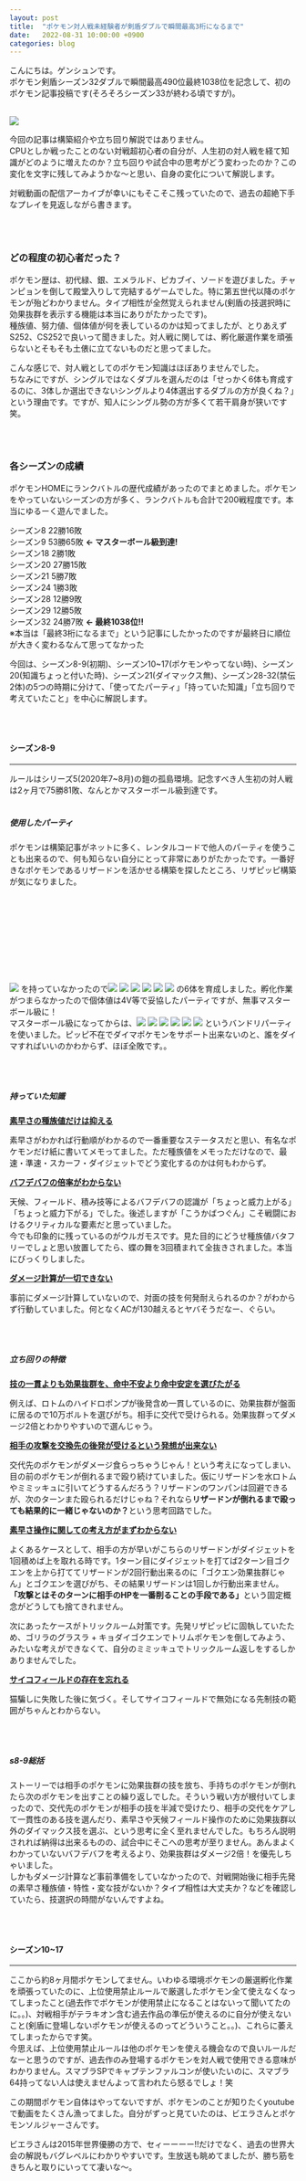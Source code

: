 ```yaml
---
layout: post
title:  "ポケモン対人戦未経験者が剣盾ダブルで瞬間最高3桁になるまで"
date:   2022-08-31 10:00:00 +0900
categories: blog
---
```


こんにちは。ゲンシュンです。<br/>
ポケモン剣盾シーズン32ダブルで瞬間最高490位最終1038位を記念して、初のポケモン記事投稿です(そろそろシーズン33が終わる頃ですが)。

<br/>
<img src="{{site.baseurl}}/assets/img/20220831/result.png">

<br/>

今回の記事は構築紹介や立ち回り解説ではありません。<br/>
CPUとしか戦ったことのない対戦超初心者の自分が、人生初の対人戦を経て知識がどのように増えたのか？立ち回りや試合中の思考がどう変わったのか？この変化を文字に残してみようかな〜と思い、自身の変化について解説します。

対戦動画の配信アーカイブが幸いにもそこそこ残っていたので、過去の超絶下手なプレイを見返しながら書きます。

<br/>
<br/>

### どの程度の初心者だった？

ポケモン歴は、初代緑、銀、エメラルド、ピカブイ、ソードを遊びました。チャンピョンを倒して殿堂入りして完結するゲームでした。特に第五世代以降のポケモンが殆どわかりません。タイプ相性が全然覚えられません(剣盾の技選択時に効果抜群を表示する機能は本当にありがたかったです)。<br/>
種族値、努力値、個体値が何を表しているのかは知ってましたが、とりあえずS252、CS252で良いって聞きました。対人戦に関しては、孵化厳選作業を頑張らないとそもそも土俵に立てないものだと思ってました。

こんな感じで、対人戦としてのポケモン知識はほぼありませんでした。<br/>
ちなみにですが、シングルではなくダブルを選んだのは「せっかく6体も育成するのに、3体しか選出できないシングルより4体選出するダブルの方が良くね？」という理由です。ですが、知人にシングル勢の方が多くて若干肩身が狭いです笑。

<br/>
<br/>

### 各シーズンの成績

ポケモンHOMEにランクバトルの歴代成績があったのでまとめました。ポケモンをやっていないシーズンの方が多く、ランクバトルも合計で200戦程度です。本当にゆるーく遊んでました。

シーズン8 22勝16敗<br/>
シーズン9 53勝65敗 <b>← マスターボール級到達!</b><br/>
シーズン18 2勝1敗<br/>
シーズン20 27勝15敗<br/>
シーズン21 5勝7敗<br/>
シーズン24 1勝3敗<br/>
シーズン28 12勝9敗<br/>
シーズン29 12勝5敗<br/>
シーズン32 24勝7敗 <b>← 最終1038位!!</b> <br/>
※本当は「最終3桁になるまで」という記事にしたかったのですが最終日に順位が大きく変わるなんて思ってなかった

今回は、シーズン8-9(初期)、シーズン10~17(ポケモンやってない時)、シーズン20(知識ちょっと付いた時)、シーズン21(ダイマックス無)、シーズン28-32(禁伝2体)の5つの時期に分けて、「使ってたパーティ」「持っていた知識」「立ち回りで考えていたこと」を中心に解説します。

<br/>
<br/>

#### シーズン8-9
<hr>

ルールはシリーズ5(2020年7~8月)の鎧の孤島環境。記念すべき人生初の対人戦は2ヶ月で75勝81敗、なんとかマスターボール級到達です。<br/>
<br/>

##### 使用したパーティ

ポケモンは構築記事がネットに多く、レンタルコードで他人のパーティを使うことも出来るので、何も知らない自分にとって非常にありがたかったです。一番好きなポケモンであるリザードンを活かせる構築を探したところ、リザピッピ構築が気になりました。


<div class="iframely-embed"><div class="iframely-responsive" style="height: 140px; padding-bottom: 0;"><a href="https://liberty-note.com/2020/07/11/pjno-finalist-kohei/" data-iframely-url="//iframely.net/uCWraMR?card=small"></a></div></div><script async src="//iframely.net/embed.js"></script>

<img src="{{site.baseurl}}/assets/img/20220831/324.png"> を持っていなかったので<img src="{{site.baseurl}}/assets/img/20220831/006.png"> <img src="{{site.baseurl}}/assets/img/20220831/035.png"> <img src="{{site.baseurl}}/assets/img/20220831/479b.png"> <img src="{{site.baseurl}}/assets/img/20220831/778.png"> <img src="{{site.baseurl}}/assets/img/20220831/812.png"> <img src="{{site.baseurl}}/assets/img/20220831/892.png"> の6体を育成しました。孵化作業がつまらなかったので個体値は4V等で妥協したパーティですが、無事マスターボール級に！<br/>
マスターボール級になってからは、<img src="{{site.baseurl}}/assets/img/20220831/248.png"> <img src="{{site.baseurl}}/assets/img/20220831/530.png"> <img src="{{site.baseurl}}/assets/img/20220831/887.png"> <img src="{{site.baseurl}}/assets/img/20220831/468.png"> <img src="{{site.baseurl}}/assets/img/20220831/727.png"> <img src="{{site.baseurl}}/assets/img/20220831/812.png"> というバンドリパーティを使いました。ピッピ不在でダイマポケモンをサポート出来ないのと、誰をダイマすればいいのかわからず、ほぼ全敗です。。

<br/>
<br/>

##### 持っていた知識

<b><u>素早さの種族値だけは抑える</u></b><br/>

素早さがわかれば行動順がわかるので一番重要なステータスだと思い、有名なポケモンだけ紙に書いてメモってました。ただ種族値をメモっただけなので、最速・準速・スカーフ・ダイジェットでどう変化するのかは何もわからず。

<b><u>バフデバフの倍率がわからない</u></b><br/>

天候、フィールド、積み技等によるバフデバフの認識が「ちょっと威力上がる」「ちょっと威力下がる」でした。後述しますが「こうかばつぐん」こそ戦闘におけるクリティカルな要素だと思っていました。<br/>
今でも印象的に残っているのがウルガモスです。見た目的にどうせ種族値バタフリーでしょと思い放置してたら、蝶の舞を3回積まれて全抜きされました。本当にびっくりしました。

<b><u>ダメージ計算が一切できない</u></b><br/>

事前にダメージ計算していないので、対面の技を何発耐えられるのか？がわからず行動していました。何となくACが130越えるとヤバそうだなー、ぐらい。

<br/>
<br/>

##### 立ち回りの特徴

<b><u>技の一貫よりも効果抜群を、命中不安より命中安定を選びたがる</u></b><br/>

例えば、ロトムのハイドロポンプが後発含め一貫しているのに、効果抜群が盤面に居るので10万ボルトを選びがち。相手に交代で受けられる。効果抜群ってダメージ2倍とわかりやすいので選んじゃう。

<b><u>相手の攻撃を交換先の後発が受けるという発想が出来ない</u></b><br/>

交代先のポケモンがダメージ食らっちゃうじゃん！という考えになってしまい、目の前のポケモンが倒れるまで殴り続けていました。仮にリザードンを水ロトムやミミッキュに引いてどうするんだろう？リザードンのワンパンは回避できるが、次のターンまた殴られるだけじゃね？それなら<b>リザードンが倒れるまで殴っても結果的に一緒じゃないのか？</b>という思考回路でした。

<b><u>素早さ操作に関しての考え方がまずわからない</u></b><br/>

よくあるケースとして、相手の方が早いがこちらのリザードンがダイジェットを1回積めば上を取れる時です。1ターン目にダイジェットを打てば2ターン目ゴクエンを上から打ててリザードンが2回行動出来るのに「ゴクエン効果抜群じゃん」とゴクエンを選びがち、その結果リザードンは1回しか行動出来ません。<br/>
<b>「攻撃とはそのターンに相手のHPを一番削ることの手段である」</b>という固定概念がどうしても捨てきれません。

次にあったケースがトリックルーム対策です。先発リザピッピに固執していたため、ゴリラのグラスラ + キョダイゴクエンでトリムポケモンを倒してみよう、みたいな考えができなくて、自分のミミッキュでトリックルーム返しをするしかありませんでした。

<b><u>サイコフィールドの存在を忘れる</u></b><br/>

猫騙しに失敗した後に気づく。そしてサイコフィールドで無効になる先制技の範囲がちゃんとわからない。

<br/>
<br/>

##### s8-9総括

ストーリーでは相手のポケモンに効果抜群の技を放ち、手持ちのポケモンが倒れたら次のポケモンを出すことの繰り返しでした。そういう戦い方が根付いてしまったので、交代先のポケモンが相手の技を半減で受けたり、相手の交代をケアして一貫性のある技を選んだり、素早さや天候フィールド操作のために効果抜群以外のダイマックス技を選ぶ、という思考に全く至れませんでした。もちろん説明されれば納得は出来るものの、試合中にそこへの思考が至りません。あんまよくわかっていないバフデバフを考えるより、効果抜群はダメージ2倍！を優先しちゃいました。<br/>
しかもダメージ計算など事前準備をしていなかったので、対戦開始後に相手先発の素早さ種族値・特性・変な技がないか？タイプ相性は大丈夫か？などを確認していたら、技選択の時間がないんですよね。

<br/>
<br/>

#### シーズン10~17
<hr>

ここから約8ヶ月間ポケモンしてません。いわゆる環境ポケモンの厳選孵化作業を頑張っていたのに、上位使用禁止ルールで厳選したポケモン全て使えなくなってしまったこと(過去作でポケモンが使用禁止になることはないって聞いてたのに。。)、対戦相手がテラキオン含む過去作品の準伝が使えるのに自分が使えないこと(剣盾に登場しないポケモンが使えるのってどういうこと。。)、これらに萎えてしまったからです笑。<br/>
今思えば、上位使用禁止ルールは他のポケモンを使える機会なので良いルールだなーと思うのですが、過去作のみ登場するポケモンを対人戦で使用できる意味がわかりません。スマブラSPでキャプテンファルコンが使いたいのに、スマブラ64持ってない人は使えませんよって言われたら怒るでしょ！笑

この期間ポケモン自体はやってないですが、ポケモンのことが知りたくyoutubeで動画をたくさん漁ってました。自分がずっと見ていたのは、ビエラさんとポケモンソルジャーさんです。

ビエラさんは2015年世界優勝の方で、セィーーーー!!だけでなく、過去の世界大会の解説もバグレベルにわかりやすいです。生放送も眺めてましたが、勝ち筋をきちんと取りにいってて凄いな〜。

<div class="iframely-embed"><div class="iframely-responsive" style="height: 140px; padding-bottom: 0;"><a href="https://www.youtube.com/channel/UCfB8TO0f3iIT43myKEqd1JA" data-iframely-url="//iframely.net/xYqzDqw"></a></div></div><script async src="//iframely.net/embed.js"></script>

ポケモンソルジャーさんはシングル専門チャンネルではありますが、5世代以降のポケモンガチ対戦におけるポケモンの事をたくさん紹介されてます。長い対戦経験の中で客観的に評価されてて、またありがたいことに毎日投稿されたため、ポケモンの知識が対戦初心者ぐらいには付きました。

<div class="iframely-embed"><div class="iframely-responsive" style="height: 140px; padding-bottom: 0;"><a href="https://www.youtube.com/channel/UCeQNXy1ReMSa1GuK7nhMvIA" data-iframely-url="//iframely.net/nep0PTj"></a></div></div><script async src="//iframely.net/embed.js"></script>


<br/>
<br/>

#### シーズン20
<hr>

ルールはシリーズ9(2021年5~7月)の、禁止伝説明けの環境ですね。そういえば去年初めて対人戦したんだよな〜という気持ちになり復帰しました。

<br/>
<br/>

##### 使用したパーティ

素早さ操作が出来るパーティが使いたく、twitterで見つけた<img src="{{site.baseurl}}/assets/img/20220831/003.png"> <img src="{{site.baseurl}}/assets/img/20220831/233.png"> <img src="{{site.baseurl}}/assets/img/20220831/324.png"> <img src="{{site.baseurl}}/assets/img/20220831/892.png"> <img src="{{site.baseurl}}/assets/img/20220831/894.png"> <img src="{{site.baseurl}}/assets/img/20220831/645a.png">という晴れバナポリ2構築使っていました。参考にしたパーティはシーズン18の構築だったのですが記事が見つからず。シーズン20の記事はありました。

<div class="iframely-embed"><div class="iframely-responsive" style="height: 140px; padding-bottom: 0;"><a href="https://kobarutopoke.hatenadiary.jp/entry/2020/12/01/%E3%80%90s12_%E5%89%A3%E7%9B%BE%E3%83%80%E3%83%96%E3%83%AB%E3%80%912ROM2000%E9%81%94%E6%88%90_%E3%83%90%E3%83%8A%E3%82%B3%E3%83%BC%E3%83%9D%E3%83%AA2" data-iframely-url="//iframely.net/uAGEstW?card=small"></a></div></div><script async src="//iframely.net/embed.js"></script>

後述しますが「先発高速アタッカー」or「トリックルーム」or「晴れダイマ」として、いかに素早さを取れるのか？を考えて使ってました。

<br/>
<br/>

##### 持っていた知識

<b><u>相変わらずバフデバフの倍率がわからない</u></b><br/>

ダイジェット積んだり晴れ葉緑素フシギバナで、素早さ相当有利になることがわかりましたが、具体的にどこまで素早さ抜けるのか？はわかりません。葉緑素、すなかき、すいすいで素早さが2倍、砂嵐で特定のタイプの特防が1.5倍、これだけは倍率覚えました。

<b><u>ダメージ計算が一切できない</u></b><br/>

事前にダメージ計算してませんが、フシギバナとポリゴン2って結構硬かったので何でも1発は耐えるでしょう。同様に相手をワンパン出来るかわかりませんでしたが、素早さが有利であれば殴る機会が多いハズなので正直そんなに気にしていませんでした。

<b><u>防御や特防よりもタイプ相性</u></b><br/>

現在の禁伝2体ルールで例えると、カイオーガはB90D140なのでダイサンダーは耐えられるがグラスラは厳しそう、みたいな防御特防によるダメージ感覚。当時は全くなかったので、BやDの値よりもタイプ相性をベースに考えていました。そもそもダメージ計算が出来ないからです。

<br/>
<br/>

##### 立ち回りの特徴

<b><u>とりあえず効果抜群を選ばなくなった</u></b><br/>

ストーリーでは効果抜群以外を選択することは殆どなかったのでかなりの進歩です。<br/>
命中不安技(リーフストーム等)を選択することに対しては、まだ躊躇してしまう自分がいましたが、この記事を読んでちょっと考え方が変わりました。世代やルールが全然違いますが命中不安技に関する面白い記事でした。

<div class="iframely-embed"><div class="iframely-responsive" style="height: 140px; padding-bottom: 0;"><a href="https://gold.hatenadiary.jp/entry/2021/04/19/232352" data-iframely-url="//iframely.net/6uzNdYE?media=0"></a></div></div><script async src="//iframely.net/embed.js"></script>


<b><u>自分から素早さ操作を仕掛ることが出来る</u></b><br/>

パーティのコンセプトが「先発高速アタッカー後発ダイマックス」or「先発トリックルーム」or「コータス後出し晴れダイマ」なので、どうやって素早さの有利を取るのか？を常に考えてました。先発追い風対策に、ポリゴン2先発でトリックルームを貼れるように選出してみたり、実際にトリックルームを貼らなくてもコータス後出し交代で晴れフシギバナで上取れるじゃん〜、などなど。

<b><u>サイコフィールドの存在を忘れる</u></b><br/>

サイコフィールドあるのに猫騙しケアの動きをしてしまう。そしてサイコフィールドで無効になる先制技の範囲がちゃんとわからない。

<br/>
<br/>

##### s20総括

耐久力のあるポケモンを使っていたため、被ダメージ周りを全く考えずどう素早さを有利にできるか？のみ集中できたのが良かったです。「相手のダイマ技でワンパンされちゃうからどうしよう」みたいなことまで考えてたら、きっと技選択出来なかったです。<br/>
1年前は先発で上からキョダイゴクエンを放つだけでしたが、相手によって先発2体を出し分けたり、試合中の行動が変えられたり、結構楽しかったですね。


<br/>
<br/>

#### シーズン21
<hr>

ルールはシリーズ10(2021年8~10月)のダイマックス禁止ルールです。10戦程度しか潜ってないのですが、自分のレベルアップを一番感じたシーズンでした。

<br/>
<br/>

##### 使用したパーティ

アーカイブが残ってなかったので覚えてません。。。 <img src="{{site.baseurl}}/assets/img/20220831/812.png"> <img src="{{site.baseurl}}/assets/img/20220831/727.png"> <img src="{{site.baseurl}}/assets/img/20220831/894.png"> <img src="{{site.baseurl}}/assets/img/20220831/645a.png">を使った記憶はあります。

<br/>
<br/>

##### 持っていた知識

<b><u>猫騙しが超重要</u></b><br/>

ダイマックスポケモンに猫騙しが効かないので特に意識してなかったんですが、猫騙しするポケモンが明らかに増えた印象でした。

<br/>
<br/>

##### 立ち回りの特徴

<b><u>交換って大事なんだなと気づく</u></b><br/>

これに尽きます。これに気づけたシーズンでした。

猫騙し、威嚇、フィールド書き換えのために仕方なく交代を繰り返してた時です。こちらのポケモンが徐々に削られていくものの、状況が良くなってたんですよね。1年前は<b>「交代すると交代先のポケモンがダメージ食らうだけだし、倒れるまで殴ればよくね？」</b>だったのですが、そんなことないじゃんって自分で気付けました。


<b><u>ガオガエンの使い方って超重要じゃね？</u></b><br/>

猫騙し、威嚇、技優秀、耐久がなんか高そう。ガオガエンを有効活用出来た試合が割と勝てたので、って超大事だな〜と。これにはスマブラSP参戦も納得です。


<b><u>サイコフィールドの存在を忘れる</u></b><br/>

猫騙し失敗でサイk(ry。なんでサイコフィールドだけ印象に残らないんだろう。。

<br/>
<br/>

##### s21総括

交代の重要性に気づけたのが良かったです。このシーズンをやってなかったら、サイクル回さず先発でとりあえず殴ってたと思います。猫騙し+アタッカーに加えてゴリランダー、レジエレキなど、この先発2体ならこういう攻め方出来るな〜、みたいなパターンをなんとなーく事前に妄想しやすかったのも良かったです。

<br/>
<br/>

#### シーズン28-32
<hr>

ルールはシリーズ12(2022年2~8月)の禁止伝説2体ルールです。選出画面で相手のキュレム、レシラム、ゼクロムが見分けられなくて毎回調べるのが辛かった記憶がありますが、伝説ポケモンがたくさん見れて楽しかったルールでした<br/>
表示されている順位が順位であると認識出来てなかったので、瞬間最高490位のスクショはありません(めっちゃ後悔してる）そのあと撮影した700位台の写真は一応あります。

<br/>
<img src="{{site.baseurl}}/assets/img/20220831/result-2.png" width="500">

<br/>


##### 使用したパーティ

持っている伝説ポケモンが <img src="{{site.baseurl}}/assets/img/20220831/888.png"> <img src="{{site.baseurl}}/assets/img/20220831/382.png"> しか居なかったのと、猫騙しが使える <img src="{{site.baseurl}}/assets/img/20220831/812.png"> <img src="{{site.baseurl}}/assets/img/20220831/727.png"> が使いたく、この4体で構築を探した所こちらの記事を発見したので参考にしました。

<div class="iframely-embed"><div class="iframely-responsive" style="height: 140px; padding-bottom: 0;"><a href="https://liberty-note.com/2022/03/05/inc2022-feb-7th/" data-iframely-url="//iframely.net/ZCozUqo?card=small"></a></div></div><script async src="//iframely.net/embed.js"></script>

シーズン20で <img src="{{site.baseurl}}/assets/img/20220831/645a.png"> は使ってたので特に問題なかったですが <img src="{{site.baseurl}}/assets/img/20220831/861.png"> は全然使い方がわからず、選出した試合は殆ど負けました。

<br/>
<br/>

##### 持っていた知識

<b><u>バフデバフの倍率をやっと理解する</u></b><br/>

A1段階ダウンで2/3、2段階ダウンで1/2って、相当なデバフじゃね・・？あれ、雨って水の威力1.5倍！？今まで削ってたゲージの1.5倍削れるってこと？BとDの1段階上昇って、実質相手のACが2/3になるってことは、食らうダメージ量が33%ぐらいカットされるってこと・・！？ハチマキやメガネって1回の行動で1.5回分のダメージを与えるの？！バケモノでは？？？！

こんな感じでバフデバフが関与する影響度に気づきました、めっっちゃ大事やん笑。今まで何も考えず威嚇を雑に撒いてましたが、威嚇を1回入れたおかげでザシアンの巨獣斬を1回耐えるようになったり、Dを上げることでカイオーガを硬くして行動回数増やしたり、みたいな考え方が出来ました。てかバフデバフ、天候やフィールドのダメージアップって強すぎじゃないですか？


<b><u>ダメージ感覚はある程度ついた</u></b><br/>

カイオーガが超大事なので、レジエレキ、ボルトロス、ゴリランダーに対して、何を打たれるとどんくらいダメージを受けるのか脳内でイメージし、そこから威嚇絶対いれたいな〜みたいな考え方を試合中に出来るっ様になりました。一方、ザシアンって威嚇入らなかったら大体ワンパンだよな〜と、他のポケモンに関するダメージ感覚は結構適当でした。試合後にダメージ計算ツールで入れてみたりはしますが、そんなに覚えられなかったです。<br/>
ポケモン対人戦バリバリやられてる方ってこういうの全部覚えてるんです・・？

<b><u>試合前にパーティ選出をざっくり決められた</u></b><br/>

バナポリ2構築を使ってた時以上に、この相手には先発○○、後発○○としっかり事前に決められました。これは素早さ操作まわりだけじゃなくて、相手のパーティに対して自分のカイオーガがどの程度耐えられそうかざっくりダメージ計算出来たので事前にある程度考えられたからです。
<br/>
<br/>

##### 立ち回りの特徴

<b><u>ダメージ感覚をもとに行動選択出来るようになった</u></b><br/>

シーズン20では如何に素早さで有利取れるかを考えてましたが、それに加えてカイオーガやザシアンが何をどれだけ耐えられるか？をある程度考慮出来るようになりました(正確には考慮できる時がある)。威嚇と捨て台詞で2回A下がってるゴリランダーなら、グラスラ2回耐えられるからカイオーガ突っ張るか〜みたいな。<br/>
めっちゃ雰囲気で書いているので、正確なダメージ計算だと間違っているかもしれません。。笑

<b><u>何を通すべきか？を考え始められた</u></b><br/>

相手のカイオーガを倒せれば、こちらのランドロスがのびのびと動ける気がするので、相手のカイオーガを優先して倒そう、といった考え方を試合中にできる時が増えました。<br/>
今まではとにかく目の前の敵を倒す！そのために素早さ上取って殴る！みたいな思考だったのですが、これだと目先のことしか考えられないんですよね。試合を通して何を通す？そのために何を優先して倒す？この思考こそゲームプランだと思うのですが、同じパーティを使って何度も試合をしていくうちに感覚が付いてきた気がします。気がしてるだけかもですが。

<b><u>サイコフィールドの存在を忘れる</u></b><br/>

猫騙し失敗でサイk(ry。サイコフィールドの色をもっと濃くしてください(泣

<br/>
<br/>

##### s28-32総括

自分の行動の引き出しが「素早さで有利を取れるか」に加えて「ダメージ感覚にもどづいた行動」が増えたのが良かったです。ということは事前にダメージ計算をある程度済ませておくの重要じゃね？と。ゴリランダーやザシアンに対して、ちゃんと威嚇・捨て台詞をする事も大事でした。<br/>
今までは、あまり根拠もなく技選択とかしてましたが、今回のルールはある程度自分の中で根拠を持った行動、選出ができたなーという実感があります。勿論正しくない選択もたくさんあると思いますが、自分の中で実感が持てることが大事なんだろうなーと思ってます。

<br/>
<br/>

### さいごに

ここまで読んでくださりありがとうございました。<br/>
ストーリーでしかポケモン対戦してなかった人間が、何もわからない所から戦略的にポケモン対戦を楽しむ所までたどり着けたかなと思います。今回1000位台を取れましたが、ぶっちゃけまだまだ初心者です。わからないことはまだまだたくさんありますね。

ポケモンって数自体はめちゃめちゃ多いものの、ポケモンバトルデータベースで使用率上位だけ抑えておけばある程度は済みますし、ポケモン徹底攻略で覚える技や種族値がわかるし、レンタルコードで人の構築を使うことも出来るし、参入障壁が想像以上に低かったです。もっと人口が増えてもいいなー。

来年のポケモンWCSは横浜開催ですので、自分もより対戦を楽しめるようになりたいです！<br/>
では！
